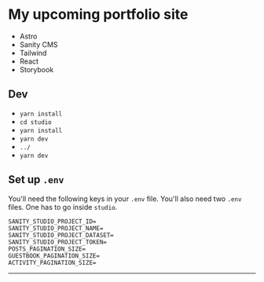 # My upcoming portfolio site

- Astro
- Sanity CMS
- Tailwind
- React
- Storybook

## Dev
- `yarn install`
- `cd studio`
- `yarn install`
- `yarn dev`
- `../`
- `yarn dev`


## Set up `.env`

You'll need the following keys in your `.env` file. You'll also need two `.env` files. One has to go inside `studio`.

```shell
SANITY_STUDIO_PROJECT_ID=
SANITY_STUDIO_PROJECT_NAME=
SANITY_STUDIO_PROJECT_DATASET=
SANITY_STUDIO_PROJECT_TOKEN=
POSTS_PAGINATION_SIZE=
GUESTBOOK_PAGINATION_SIZE=
ACTIVITY_PAGINATION_SIZE=
```

---

